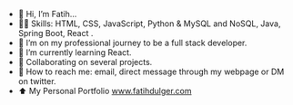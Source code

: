 - 👋 Hi, I’m Fatih...
- 🧑‍🎓 Skills: HTML, CSS, JavaScript, Python & MySQL and NoSQL, Java, Spring Boot, React .
- 👀 I’m on my professional journey to be a full stack developer.
- 🌱 I’m currently learning React.
- 💞️ Collaborating on several projects. 
- 📩 How to reach me: email, direct message through my webpage or DM on twitter. 
- ⬆️ My Personal Portfolio www.fatihdulger.com

<!---
fatihdulger/fatihdulger is a ✨ special ✨ repository because its `README.md` (this file) appears on your GitHub profile.
You can click the Preview link to take a look at your changes.
--->
